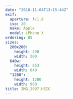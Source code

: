 ```yaml
---
date: "2018-11-04T13:15:44Z"
exif:
  aperture: f/1.8
  iso: 20
  make: Apple
  model: iPhone X
ordering: 85
sizes:
  200x200:
    height: 200
    width: 200
  640w:
    height: 853
    width: 640
  "1280":
    height: 1280
    width: 960
title: IMG_2997.HEIC
---
```


